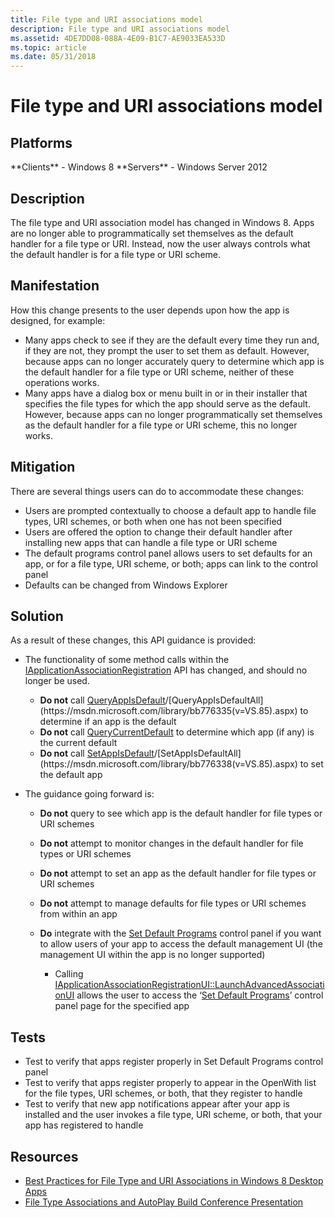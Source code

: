 ```yaml
---
title: File type and URI associations model
description: File type and URI associations model
ms.assetid: 4DE7DD08-088A-4E09-B1C7-AE9033EA533D
ms.topic: article
ms.date: 05/31/2018
---
```


# File type and URI associations model

## Platforms

<dl> **Clients** - Windows 8  
**Servers** - Windows Server 2012  
</dl>

## Description

The file type and URI association model has changed in Windows 8. Apps are no longer able to programmatically set themselves as the default handler for a file type or URI. Instead, now the user always controls what the default handler is for a file type or URI scheme.

## Manifestation

How this change presents to the user depends upon how the app is designed, for example:

-   Many apps check to see if they are the default every time they run and, if they are not, they prompt the user to set them as default. However, because apps can no longer accurately query to determine which app is the default handler for a file type or URI scheme, neither of these operations works.
-   Many apps have a dialog box or menu built in or in their installer that specifies the file types for which the app should serve as the default. However, because apps can no longer programmatically set themselves as the default handler for a file type or URI scheme, this no longer works.

## Mitigation

There are several things users can do to accommodate these changes:

-   Users are prompted contextually to choose a default app to handle file types, URI schemes, or both when one has not been specified
-   Users are offered the option to change their default handler after installing new apps that can handle a file type or URI scheme
-   The default programs control panel allows users to set defaults for an app, or for a file type, URI scheme, or both; apps can link to the control panel
-   Defaults can be changed from Windows Explorer

## Solution

As a result of these changes, this API guidance is provided:

-   The functionality of some method calls within the [IApplicationAssociationRegistration](https://msdn.microsoft.com/library/bb776332(VS.85).aspx) API has changed, and should no longer be used.

    -   **Do not** call [QueryAppIsDefault](https://msdn.microsoft.com/library/bb776334(v=VS.85).aspx)/[QueryAppIsDefaultAll](https://msdn.microsoft.com/library/bb776335(v=VS.85).aspx) to determine if an app is the default
    -   **Do not** call [QueryCurrentDefault](https://msdn.microsoft.com/library/bb776336(v=VS.85).aspx) to determine which app (if any) is the current default
    -   **Do not** call [SetAppIsDefault](https://msdn.microsoft.com/library/bb776337(v=VS.85).aspx)/[SetAppIsDefaultAll](https://msdn.microsoft.com/library/bb776338(v=VS.85).aspx) to set the default app

-   The guidance going forward is:

    -   **Do not** query to see which app is the default handler for file types or URI schemes

    -   **Do not** attempt to monitor changes in the default handler for file types or URI schemes

    -   **Do not** attempt to set an app as the default handler for file types or URI schemes

    -   **Do not** attempt to manage defaults for file types or URI schemes from within an app

    -   **Do** integrate with the [Set Default Programs](https://msdn.microsoft.com/library/cc144154(v=VS.85).aspx) control panel if you want to allow users of your app to access the default management UI (the management UI within the app is no longer supported)

        -   Calling [IApplicationAssociationRegistrationUI::LaunchAdvancedAssociationUI](https://msdn.microsoft.com/library/bb776330(VS.85).aspx) allows the user to access the ‘[Set Default Programs](https://msdn.microsoft.com/library/cc144154(v=VS.85).aspx)’ control panel page for the specified app

## Tests

-   Test to verify that apps register properly in Set Default Programs control panel
-   Test to verify that apps register properly to appear in the OpenWith list for the file types, URI schemes, or both, that they register to handle
-   Test to verify that new app notifications appear after your app is installed and the user invokes a file type, URI scheme, or both, that your app has registered to handle

## Resources

-   [Best Practices for File Type and URI Associations in Windows 8 Desktop Apps](https://go.microsoft.com/fwlink/p/?linkid=228165)
-   [File Type Associations and AutoPlay Build Conference Presentation](https://channel9.msdn.com/events/BUILD/BUILD2011/PLAT-282T)

 

 




